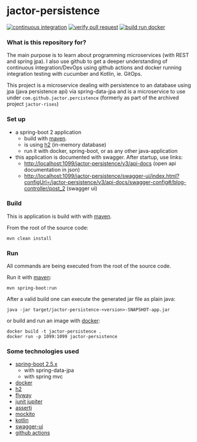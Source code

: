 # jactor-persistence

[![continuous integration](https://github.com/jactor-rises/jactor-persistence/actions/workflows/ci.yaml/badge.svg)](https://github.com/jactor-rises/jactor-persistence/actions/workflows/ci.yaml)
[![verify pull request](https://github.com/jactor-rises/jactor-persistence/actions/workflows/pr.yaml/badge.svg)](https://github.com/jactor-rises/jactor-persistence/actions/workflows/pr.yaml)
[![build run docker](https://github.com/jactor-rises/jactor-persistence/actions/workflows/docker-action.yaml/badge.svg)](https://github.com/jactor-rises/jactor-persistence/actions/workflows/docker-action.yaml)

### What is this repository for?

The main purpose is to learn about programming microservices (with REST and spring jpa). I also use github to get a deeper understanding of continuous
integration/DevOps using github actions and docker running integration testing with cucumber and Kotlin, ie. GitOps.

This project is a microservice dealing with persistence to an database using jpa (java persistence api) via spring-data-jpa and is a microservice to
use under `com.github.jactor.percistence` (formerly as part of the archived project `jactor-rises`)

### Set up

* a spring-boot 2 application
    * build with [maven](https://maven.apache.org).
    * is using [h2](http://h2database.com) (in-memory database)
    * run it with docker, spring-boot, or as any other java-application
* this application is documented with swagger. After startup, use links:
    * <http://localhost:1099/jactor-persistence/v3/api-docs> (open api documentation in json)
    * <http://localhost:1099/jactor-persistence/swagger-ui/index.html?configUrl=/jactor-persistence/v3/api-docs/swagger-config#/blog-controller/post_2> (swagger ui)

### Build

This is application is build with with [maven](https://maven.apache.org).

From the root of the source code:
```
mvn clean install
```
### Run
All commands are being executed from the root of the source code.

Run it with [maven](https://maven.apache.org):
```
mvn spring-boot:run
```
After a valid build one can execute the generated jar file as plain java:
```
java -jar target/jactor-persistence-<version>-SNAPSHOT-app.jar
```
or build and run an image with [docker](https://www.docker.com):
```
docker build -t jactor-persistence .
docker run -p 1099:1099 jactor-persistence
```
### Some technologies used

* [spring-boot 2.5.x](https://spring.io/projects/spring-boot)
    * with spring-data-jpa
    * with spring mvc
* [docker](https://www.docker.com)
* [h2](http://h2database.com)
* [flyway](https://flywaydb.org)
* [junit jupiter](https://junit.org/)
* [assertj](https://assertj.github.io/doc/)
* [mockito](http://site.mockito.org)
* [kotlin](https://kotlinlang.org)
* [swagger-ui](https://swagger.io/tools/swagger-ui/)
* [github actions](https://docs.github.com/en/actions/learn-github-actions)
